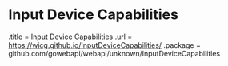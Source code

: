 # Input Device Capabilities

.title = Input Device Capabilities
.url = <https://wicg.github.io/InputDeviceCapabilities/>
.package = github.com/gowebapi/webapi/unknown/InputDeviceCapabilities
